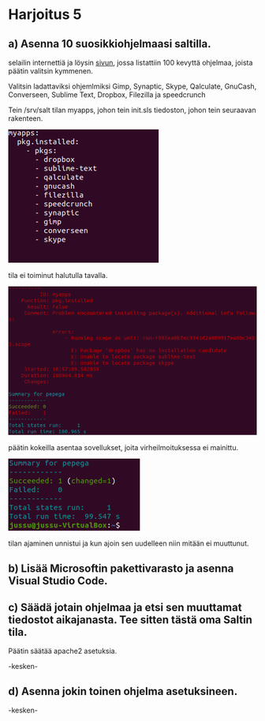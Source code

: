 # Harjoitus 5

## a) Asenna 10 suosikkiohjelmaasi saltilla.

selailin internettiä ja löysin [sivun](https://linuxhint.com/100_best_ubuntu_apps/), jossa listattiin 100 kevyttä ohjelmaa, joista päätin valitsin kymmenen.

Valitsin ladattaviksi ohjemlmiksi Gimp, Synaptic, Skype, Qalculate, GnuCash, Converseen, Sublime Text, Dropbox, Filezilla ja speedcrunch

Tein /srv/salt tilan myapps, johon tein init.sls tiedoston, johon tein seuraavan rakenteen.

![kuva2](/images/kuva2.png)

tila ei toiminut halutulla tavalla.

![kuva1](/images/kuva1.png)

päätin kokeilla asentaa sovellukset, joita virheilmoituksessa ei mainittu.

![kuva3](/images/kuva3.png)

tilan ajaminen unnistui ja kun ajoin sen uudelleen niin mitään ei muuttunut.

## b) Lisää Microsoftin pakettivarasto ja asenna Visual Studio Code.



## c) Säädä jotain ohjelmaa ja etsi sen muuttamat tiedostot aikajanasta. Tee sitten tästä oma Saltin tila.

Päätin säätää apache2 asetuksia. 

-kesken-

## d) Asenna jokin toinen ohjelma asetuksineen.

-kesken-
